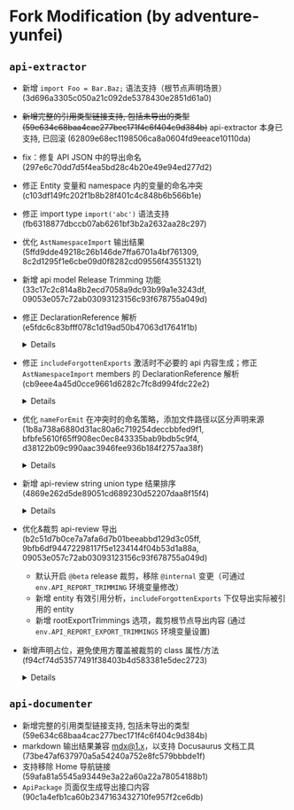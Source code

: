 # Fork Modification (by adventure-yunfei)

## `api-extractor`

- 新增 `import Foo = Bar.Baz;` 语法支持（根节点声明场景）(3d696a3305c050a21c092de5378430e2851d61a0)
- ~~新增完整的引用类型链接支持, 包括未导出的类型 (59e634c68baa4cac277bec171f4c6f404c9d384b)~~ api-extractor 本身已支持, 已回滚 (62809e68ec1198506ca8a0604fd9eeace10110da)
- fix：修复 API JSON 中的导出命名 (297e6c70dd7d5f4ea5bd28c4b20e49e94ed277d2)
- 修正 Entity 变量和 namespace 内的变量的命名冲突 (c103df149fc202f1b8b28f401c4c848b6b566b1e)
- 修正 import type `import('abc')` 语法支持 (fb6318877dbccb07ab6261bf3b2a2632aa28c297)
- 优化 `AstNamespaceImport` 输出结果 (5ffd9dde49218c26b146de7ffa6701a4bf761309, 8c2d1295f1e6cbe09d0f8282cd09556f43551321)
- 新增 api model Release Trimming 功能 (33c17c2c814a8b2ecd7058a9dc93b99a1e3243df, 09053e057c72ab03093123156c93f678755a049d)
- 修正 DeclarationReference 解析 (e5fdc6c83bfff078c1d19ad50b47063d17641f1b)
  <details>

    此前的错误场景：
    ```ts
    // 原始文件：index.ts
    interface ConstructorOf<T> {
      new (...args: any[]): T;
    }
    function createSomeBaseClass<T>(): ConstructorOf<T> {
      return class {} as ConstructorOf<T>;
    }

    export class Foo extends createSomeBaseClass<{ prop: number }>() {}

    // 编译出 dts 文件：index.d.ts
    interface ConstructorOf<T> {
      new (...args: any[]): T;
    }
    declare const Foo_base: ConstructorOf<{
      prop: number;
    }>;
    export declare class Foo extends Foo_base {
    }
    export {};
    ```

    此时使用 api-extractor (并配置`"includeForgottenExports": true`) 编译，`extends Foo_base` 中的 Foo_base 的 DeclarationReference 引用链接生成错误，导致找不到实际对象。

  </details>
- 修正 `includeForgottenExports` 激活时不必要的 api 内容生成；修正 `AstNamespaceImport` members 的 DeclarationReference 解析 (cb9eee4a45d0cce9661d6282c7fc8d994fdc22e2)
  <details>

    此前的错误场景：
    ```ts
    // 原始文件: index.ts
    import * as FooModule from './foo-reexport';
    export { FooModule }
    // 原始文件: foo.ts
    export class OriginClass {}
    export class Foo {
      declare fooProp: OriginClass;
    }
    // 原始文件: foo-reexport.ts
    import { OriginClass as AnotherClass, Foo } from './foo';
    export { AnotherClass, Foo };
    ```

    - 问题1: 激活 `includeForgottenExports` 时，除了正常的 namespace 节点树 (`FooModule.AnotherClass`/`FooModule.Foo`) 外，还会额外在根节点生成重复的 `~OriginClass`/`~Foo` 节点
    - 问题2: 解析 DeclarationReference 时，没有考虑 `AstNamespaceImport`, 导致在 `Foo.fooProp` 中生成了无效的 `FooModule.OriginClass` 引用路径

  </details>
- 优化 `nameForEmit` 在冲突时的命名策略，添加文件路径以区分声明来源 (1b8a738a6880d31ac80a6c719254deccbbfed9f1, bfbfe5610f65ff908ec0ec843335bab9bdb5c9f4, d38122b09c990aac3946fee936b184f2757aa38f)
  <details>

    输入类型：
    ```ts
    // propA.d.ts
    export interface Prop {}
    // propB.d.ts
    export interface Prop {}
    // index.d.ts
    import { Prop as PropA } from './propA';
    import { Prop as PropB } from './propB';
    export declare class Foo {
      prop: PropA | PropB;
    }
    ```

    优化前的 dts 输出：
    ```ts
    interface Prop {}
    interface Prop_2 {}
    export declare class Foo {
      prop: Prop | Prop_2;
    }
    export {};
    ```

    优化后的 dts 输出：
    ```ts
    interface Prop__propA {}
    interface Prop__propB {}
    export declare class Foo {
      prop: Prop__propA | Prop__propB;
    }
    export {};
    ```

    冲突概率也会更小，输出文件不会频繁大面积变更。

  </details>
- 新增 api-review string union type 结果排序 (4869e262d5de89051cd689230d52207daa8f15f4)
  <details>

    输入类型：
    ```ts
    export type Foo = 'b' | 'c' | 'a';
    ```

    优化前的 dts 输出：
    ```ts
    export type Foo = 'b' | 'c' | 'a';
    export {};
    ```

    优化后的 dts 输出：
    ```ts
    export type Foo = 'a' | 'b' | 'c';
    export {};
    ```

    某些情况下 ts 会自动编译产出一些 string union 类型（比如 `Omit` 类型），这些 string 类型有时候会变更顺序，导致不必要的 api review 变更；排序可以消除这类变更。

  </details>
- 优化&裁剪 api-review 导出 (b2c51d7b0ce7a7afa6d7b01beeabbd129d3c05ff, 9bfb6df94472298117f5e1234144f04b53d1a88a, 09053e057c72ab03093123156c93f678755a049d)
  - 默认开启 `@beta` release 裁剪，移除 `@internal` 变更（可通过 `env.API_REPORT_TRIMMING` 环境变量修改）
  - 新增 entity 有效引用分析，`includeForgottenExports` 下仅导出实际被引用的 entity
  - 新增 rootExportTrimmings 选项，裁剪根节点导出内容 (通过 `env.API_REPORT_EXPORT_TRIMMINGS` 环境变量设置)
- 新增声明占位，避免使用方覆盖被裁剪的 class 属性/方法 (f94cf74d53577491f38403b4d583381e5dec2723)
  <details>

    dts 输入：
    ```ts
    declare class Foo {
      /** @internal */
      trimmed_property: number;
      /** @internal */
      trimmed_func(param: string): boolean;
    }
    ```

    dts rollup 输出 (beta 裁剪):
    ```ts
    declare class Foo {
      protected trimmed_property: never;
      protected trimmed_func: never;
    }
    ```

  </details>

## `api-documenter`

- 新增完整的引用类型链接支持, 包括未导出的类型 (59e634c68baa4cac277bec171f4c6f404c9d384b)
- markdown 输出结果兼容 mdx@1.x，以支持 Docusaurus 文档工具 (73be47af637970a5a54240a752e8fc579bbbde1f)
- 支持移除 Home 导航链接 (59afa81a5545a93449e3a22a60a22a78054188b1)
- `ApiPackage` 页面仅生成导出接口内容 (90c1a4efb1ca60b2347163432710fe957f2ce6db)
